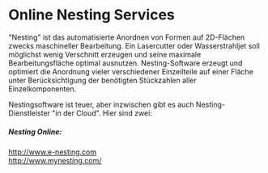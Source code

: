# Online Nesting Services

"Nesting" ist das automatisierte Anordnen von Formen auf 2D-Flächen zwecks maschineller Bearbeitung. Ein Lasercutter oder Wasserstrahljet soll möglichst wenig Verschnitt erzeugen und seine maximale Bearbeitungsfläche optimal ausnutzen. Nesting-Software erzeugt und optimiert die Anordnung vieler verschiedener Einzeilteile auf einer Fläche unter Berücksichtigung der benötigten Stückzahlen aller Einzelkomponenten.  

Nestingsoftware ist teuer, aber inzwischen gibt es auch Nesting-Dienstleister "in der Cloud". Hier sind zwei:

##### Nesting Online:  
http://www.e-nesting.com  
http://www.mynesting.com/
